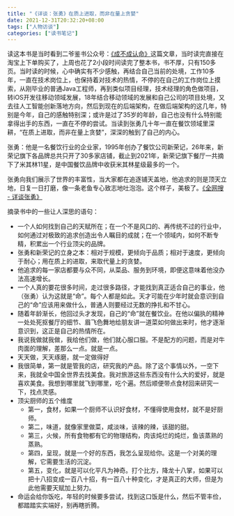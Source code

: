 ```yaml
---
title: "《详谈：张勇》在质上进取，而非在量上贪婪"
date: 2021-12-31T20:32:20+08:00
tags: ["人物访谈"]
categories: ["读书笔记"]
---
```


读这本书是当时看到二爷鉴书公众号：[《成不成认命》](https://mp.weixin.qq.com/s/aoTi9ipJqZIPpwL__ZbUlA)这篇文章，当时读完直接在淘宝上下单购买了，上周也花了2小段时间读完了整本书，书不厚，只有150多页。当时读的时候，心中确实有不少感触，再结合自己当前的处境，工作10多年，一直在技术岗位上，也保持着对技术的热情，不停的在自己的工作岗位上摸索，从刚毕业的普通Java工程师，再到类似项目经理，技术经理的角色做项目，转iOS开发往移动领域发展，18年结合移动领域的发展和自己公司的项目处境，又去往人工智能创新落地方向，然后到现在的后端架构，在做后端架构的这几年，特别是今年，自己的感触特别深；或许是过了35岁的年龄，自己也没有什么特别能拿得出手的东西，一直在不停的尝试。当读到张勇几十年一直在餐饮领域里深耕，“在质上进取，而非在量上贪婪”，深深的触到了自己的内心。

张勇：他是一名餐饮行业的企业家，1995年创办了餐饮公司新荣记，26年来，新荣记旗下各品牌总共只开了30多家店铺，截止到2021年，新荣记旗下餐厅一共摘下了米其林11星，是中国餐饮品牌中收获米其林星级最多的一个。

张勇向我们展示了世界的丰富性，当大家都在追逐铺天盖地，他追求的则是顶天立地，日复一日打磨，像一条老鱼专心致志地吐泡泡。这个样子，美极了。[《全网搜 - 详谈张勇》](https://sunnews.cc/entertainment/1295588.html)

摘录书中的一些让人深思的语句：
* 一个人如何找到自己的天赋所在；在一个不是风口的、再传统不过的行业中，如何通过对极致的追求创造出令人瞩目的成就；在一个领域内，如何不断专精，积累出一个行业顶尖的品牌。
* 张勇和新荣记的立身之本：相对于规模，更倾向于品质；相对于速度，更倾向于耐心；用在质上的进取，来取代量上的贪婪。
* 他追求的每一家店都要与众不同，从菜品、服务到环境，即便这意味着他没办法高速增长。
* 一个人真的要花很多时间，走过很多路径，才能找到真正适合自己的事业，他（张勇）认为这就是“命”。每个人都是如此。天才可能在少年时就会意识到自己的“命”应该用来做什么，普通人则要经过无数的挣扎和不甘心。
* 随着年龄渐长，他回过头才发现，自己的“命”就在餐饮业。在他以偏执的精神一处处死抠餐厅的细节、眉飞色舞地给朋友讲一道菜如何做出来时，他才逐渐意识到，这正是自己的热情所在。
* 我说我做就我做，我给他们做，他们就心服口服。不是配方的问题，而是对牛肉面的理解，差那么一点。就是一点。
* 天天做，天天琢磨，就一定做得好
* 我很简单，第一就是管我的店，研究我的产品。除了这个事情以外，一空下来，我就全中国全世界去找美食。我对旅游这些东西没有什么大的爱好，就是喜欢美食。我想到哪里就飞到哪里，吃个遍。然后顺便带点食材回来研究一下，找点灵感。
* 顶尖厨师的五个维度
  * 第一，食材，如果一个厨师不认识好食材，不懂得使用食材，就不是好厨师。
  * 第二，味道，就像家里做菜，咸淡味，该辣的辣，该甜的甜。
  * 第三，火候，所有食物都有它的物理结构，肉该炖烂的炖烂，鱼该蒸熟的蒸熟。
  * 第四，呈现，就是一个好的东西，我怎么呈现给你。这是一个对美的理解，它需要生活的沉淀。
  * 第五，变化，就是可以化平凡为神奇。打个比方，降龙十八掌，如果可以把十八招变成一百八十招，有一百八十种变化，才是真正的大师，但是为此他需要天赋加上努力。
* 命运会给你饭吃，年轻的时候要多尝试，找到这口饭是什么，然后不管丰俭，都踏踏实实端好，别再瞎折腾。